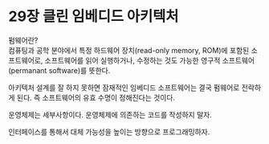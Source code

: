 # 29장 클린 임베디드 아키텍처

펌웨어란? <br>
컴퓨팅과 공학 분야에서 특정 하드웨어 장치(read-only memory, ROM)에 포함된 소프트웨어로, 소프트웨어를 읽어 실행하거나, 수정하는 것도 가능한 영구적 소프트웨어(permanant software)를 뜻한다.

아키텍처 설계를 잘 하지 못하면 잠재적인 임베디드 소프트웨어는 결국 펌웨어로 전락하게 된다. 즉 소프트웨어의 유효 수명이 정해진다는 것이다.

운영체제는 세부사항이다. 운영체제에 의존하는 코드를 작성하지 말자.

인터페이스를 통해서 대체 가능성을 높이는 방향으로 프로그래밍하자.